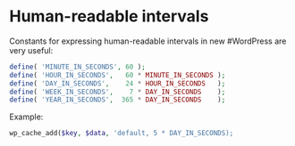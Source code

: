 # Human-readable intervals

Constants for expressing human-readable intervals in new #WordPress are very useful:

```php
define( 'MINUTE_IN_SECONDS', 60 );
define( 'HOUR_IN_SECONDS',   60 * MINUTE_IN_SECONDS );
define( 'DAY_IN_SECONDS',    24 * HOUR_IN_SECONDS   );
define( 'WEEK_IN_SECONDS',    7 * DAY_IN_SECONDS    );
define( 'YEAR_IN_SECONDS',  365 * DAY_IN_SECONDS    );
```

Example:

```php
wp_cache_add($key, $data, 'default, 5 * DAY_IN_SECONDS);
```
